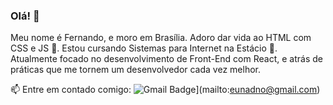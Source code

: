 ### Olá! 👋

Meu nome é Fernando, e moro em Brasília. Adoro dar vida ao HTML com CSS e JS :blue_heart:. Estou cursando Sistemas para Internet na Estácio :blue_book:. Atualmente focado no desenvolvimento de Front-End com React, e atrás de práticas que me tornem um desenvolvedor cada vez melhor.

📫 Entre em contado comigo:
![Gmail Badge](https://img.shields.io/badge/-eunadno@gmail.com-c14438?style=flat-square&logo=Gmail&logoColor=white&link=mailto:eunadno@gmail.com)](mailto:eunadno@gmail.com)
